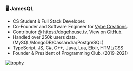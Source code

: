 ### 🖥️ JamesQL
- CS Student & Full Stack Developer.
- Co-Founder and Software Engineer for [Vybe Creations](https://github.com/VybeCreations).
- Contributor @ https://dogehouse.tv. View on [GitHub](https://github.com/benawad/dogehouse).
- Handled over 250k users data. (MySQL/MongoDB/Cassandra/PostgreSQL)
- TypeScript, JS, C#, C++, Java, Lua, Elixir, HTML/CSS
- Founder & President of Programming Club. (2019-2021)

[![trophy](https://github-profile-trophy.vercel.app/?username=jamesql&theme=gruvbox&title=MultiLanguage,Commit,Repositories,Issues)](https://github.com/ryo-ma/github-profile-trophy)

